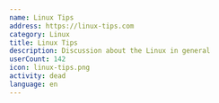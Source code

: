 ```yaml
---
name: Linux Tips
address: https://linux-tips.com
category: Linux
title: Linux Tips
description: Discussion about the Linux in general
userCount: 142
icon: linux-tips.png
activity: dead
language: en
---
```

